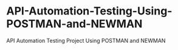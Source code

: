 # API-Automation-Testing-Using-POSTMAN-and-NEWMAN
API Automation Testing Project Using POSTMAN and NEWMAN
